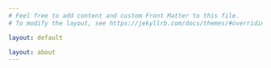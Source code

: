 ```yaml
---
# Feel free to add content and custom Front Matter to this file.
# To modify the layout, see https://jekyllrb.com/docs/themes/#overriding-theme-defaults

layout: default

layout: about
---
```

